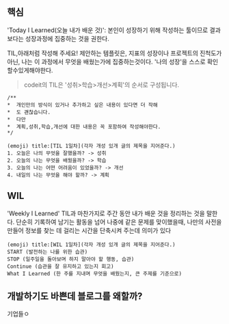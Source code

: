 ## 핵심
'Today I Learned(오늘 내가 배운 것)': 본인이 성장하기 위해 작성하는 툴이므로 결과보다는 성장과정에 집중하는 것을 권한다.

TIL,아래처럼 작성해 주세요!
제안하는 템플릿은, 지표의 성장이나 프로젝트의 진척도가 아닌, 나는 이 과정에서 무엇을 배웠는가에 집중하는것이다. '나의 성장'을 스스로 확인할수있게해야한다.
> codeit의 TIL은 '성취>학습>개선>계획'의 순서로 구성됩니다.

```TIL
/** 
*  개인만의 방식이 있거나 추가하고 싶은 내용이 있다면 더 작해
*  도 괜찮습니다.
*  다만
*  계획,성취,학습,개선에 대한 내용은 꼭 포함하여 작성해야한다.
*/

(emoji) title:[TIL 1일차](각자 개성 있개 글의 제목을 지어준다.)
1. 오늘은 나의 무엇을 잘했을까? -> 성취
2. 오늘의 나는 무엇을 배웠을까? -> 학습
3. 오늘의 나는 어떤 어려움이 있었을까? -> 개선
4. 내일의 나는 무엇을 해야 할까? -> 계획
```

## WIL
'Weekly I Learned' TIL과 마찬가지로 주간 동안 내가 배운 것을 정리하는 것을 말한다. 단순히 기록하여 남기는 활동을 넘어 나중에 같은 문제를 맞이했을때, 나만의 사전을 만들어 정보를 찾는 데 걸리는 시간을 단축시켜 주는데 의미가 있다

```WIL
(emoji) title:[WIL 1일차](각자 개성 있개 글의 제목을 지어준다.)
START (발전하는 나를 위한 습관)
STOP (일주일을 돌아보며 하지 말아야 할 행동, 습관)
Continue (습관을 잘 유지하고 있는지 회고)
What I Learned (한 주를 지내며 무엇을 배웠는지, 큰 주제를 기준으로)
```

## 개발하기도 바쁜데 블로그를 왜할까?
기업들ㅇ